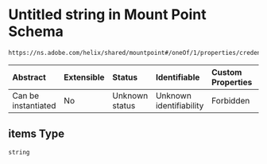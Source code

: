 # Untitled string in Mount Point Schema

```txt
https://ns.adobe.com/helix/shared/mountpoint#/oneOf/1/properties/credentials/items
```



| Abstract            | Extensible | Status         | Identifiable            | Custom Properties | Additional Properties | Access Restrictions | Defined In                                                               |
| :------------------ | :--------- | :------------- | :---------------------- | :---------------- | :-------------------- | :------------------ | :----------------------------------------------------------------------- |
| Can be instantiated | No         | Unknown status | Unknown identifiability | Forbidden         | Allowed               | none                | [mountpoint.schema.json*](mountpoint.schema.json "open original schema") |

## items Type

`string`
